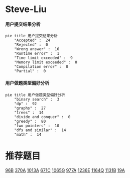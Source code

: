 # Steve-Liu

<!-- tabs:start -->



#### **用户提交结果分析**

```mermaid
pie title 用户提交结果分析
    "Accepted" :  24
    "Rejected" :  0
    "Wrong answer" :  16
    "Runtime error" :  1
    "Time limit exceeded" :  9
    "Memory limit exceeded" :  0
    "Compilation error" :  0
    "Partial" :  0
```

#### **用户做题类型偏好分析**

```mermaid
pie title 用户做题类型偏好分析
    "binary search" :  3
    "dp" :  92
    "graphs" :  27
    "trees" :  14
    "divide and conquer" :  0
    "greedy" :  80
    "two pointers" :  10
    "dfs and similar" :  14
    "math" :  14
```



<!-- tabs:end -->
# 推荐题目
[96B](https://codeforces.com/contest/96/problem/B)
[370A](https://codeforces.com/contest/370/problem/A)
[1013A](https://codeforces.com/contest/1013/problem/A)
[671C](https://codeforces.com/contest/671/problem/C)
[1065G](https://codeforces.com/contest/1065/problem/G)
[977A](https://codeforces.com/contest/977/problem/A)
[1236E](https://codeforces.com/contest/1236/problem/E)
[1164Q](https://codeforces.com/contest/1164/problem/Q)
[1131B](https://codeforces.com/contest/1131/problem/B)
[19A](https://codeforces.com/contest/19/problem/A)
